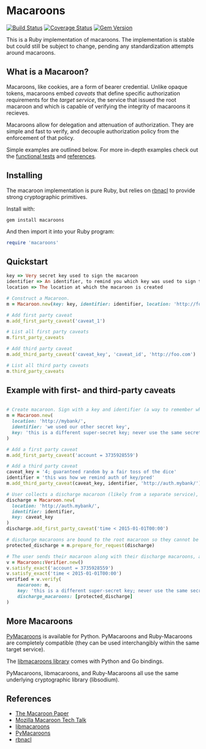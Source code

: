 # Macaroons
[![Build Status](https://travis-ci.org/localmed/ruby-macaroons.svg?branch=master)](https://travis-ci.org/localmed/ruby-macaroons)
[![Coverage Status](https://img.shields.io/coveralls/localmed/ruby-macaroons.svg)](https://coveralls.io/r/localmed/ruby-macaroons?branch=master)
[![Gem Version](https://badge.fury.io/rb/macaroons.svg)](http://badge.fury.io/rb/macaroons)

This is a Ruby implementation of macaroons. The implementation is stable but could still be subject to change, pending any standardization attempts around macaroons.

## What is a Macaroon? 
Macaroons, like cookies, are a form of bearer credential. Unlike opaque tokens, macaroons embed *caveats* that define specific authorization requirements for the *target service*, the service that issued the root macaroon and which is capable of verifying the integrity of macaroons it recieves. 

Macaroons allow for delegation and attenuation of authorization. They are simple and fast to verify, and decouple authorization policy from the enforcement of that policy.

Simple examples are outlined below. For more in-depth examples check out the [functional tests](https://github.com/localmed/ruby-macaroons/blob/master/spec/integration_spec.rb) and [references](#references).

## Installing

The macaroon implementation is pure Ruby, but relies on [rbnacl](https://github.com/crypto-rb/rbnacl) to provide strong cryptographic primitives.

Install with: 

```
gem install macaroons
```

And then import it into your Ruby program:

```ruby
require 'macaroons'
```

## Quickstart

```ruby
key => Very secret key used to sign the macaroon
identifier => An identifier, to remind you which key was used to sign the macaroon
location => The location at which the macaroon is created

# Construct a Macaroon.
m = Macaroon.new(key: key, identifier: identifier, location: 'http://foo.com')

# Add first party caveat
m.add_first_party_caveat('caveat_1')

# List all first party caveats
m.first_party_caveats

# Add third party caveat
m.add_third_party_caveat('caveat_key', 'caveat_id', 'http://foo.com')

# List all third party caveats
m.third_party_caveats
```

## Example with first- and third-party caveats

```ruby

# Create macaroon. Sign with a key and identifier (a way to remember which key was used)
m = Macaroon.new(
  location: 'http://mybank/',
  identifier: 'we used our other secret key',
  key: 'this is a different super-secret key; never use the same secret twice'
)

# Add a first party caveat
m.add_first_party_caveat('account = 3735928559')

# Add a third party caveat
caveat_key = '4; guaranteed random by a fair toss of the dice'
identifier = 'this was how we remind auth of key/pred'
m.add_third_party_caveat(caveat_key, identifier, 'http://auth.mybank/')

# User collects a discharge macaroon (likely from a separate service), that proves the claims in the third-party caveat and which may add additional caveats of its own
discharge = Macaroon.new(
  location: 'http://auth.mybank/',
  identifier: identifier,
  key: caveat_key
)
discharge.add_first_party_caveat('time < 2015-01-01T00:00')

# discharge macaroons are bound to the root macaroon so they cannot be reused
protected_discharge = m.prepare_for_request(discharge)

# The user sends their macaroon along with their discharge macaroons, and we verify them
v = Macaroon::Verifier.new()
v.satisfy_exact('account = 3735928559')
v.satisfy_exact('time < 2015-01-01T00:00')
verified = v.verify(
    macaroon: m,
    key: 'this is a different super-secret key; never use the same secret twice',
    discharge_macaroons: [protected_discharge]
)
```

## More Macaroons

[PyMacaroons](https://github.com/ecordell/pymacaroons) is available for Python. PyMacaroons and Ruby-Macaroons are completely compatible (they can be used interchangibly within the same target service).

The [libmacaroons library](https://github.com/rescrv/libmacaroons) comes with Python and Go bindings.
 
PyMacaroons, libmacaroons, and Ruby-Macaroons all use the same underlying cryptographic library (libsodium).

## References

- [The Macaroon Paper](http://research.google.com/pubs/pub41892.html)
- [Mozilla Macaroon Tech Talk](https://air.mozilla.org/macaroons-cookies-with-contextual-caveats-for-decentralized-authorization-in-the-cloud/)
- [libmacaroons](https://github.com/rescrv/libmacaroons)
- [PyMacaroons](https://github.com/ecordell/pymacaroons)
- [rbnacl](https://github.com/crypto-rb/rbnacl)
